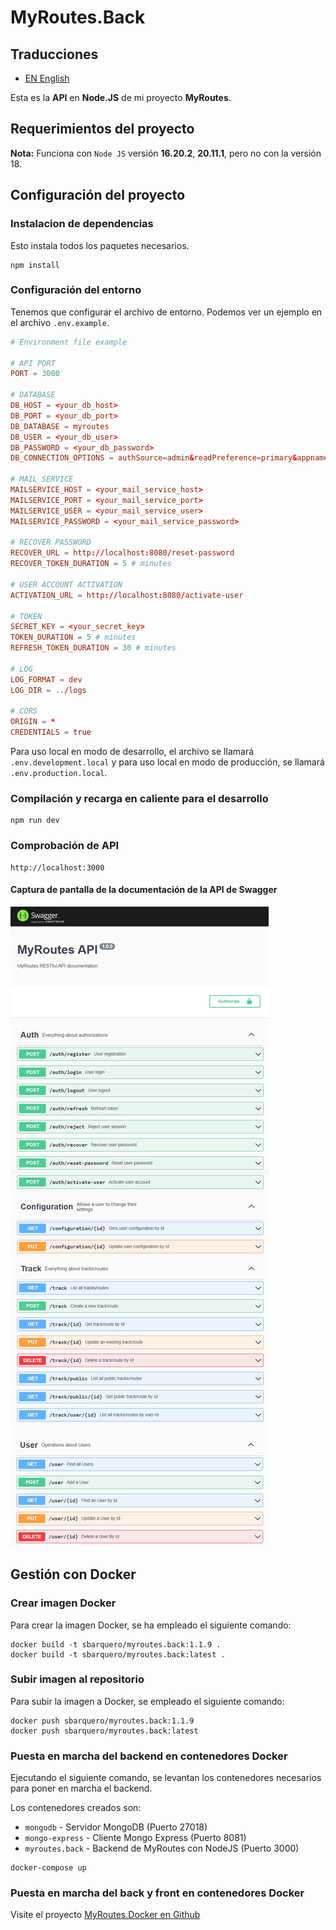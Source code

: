 # MyRoutes.Back

## Traducciones

- [EN English](./README.md)

Esta es la **API** en **Node.JS** de mi proyecto **MyRoutes**.

## Requerimientos del proyecto

**Nota:** Funciona con `Node JS` versión **16.20.2**, **20.11.1**, pero no con la versión 18.

## Configuración del proyecto

### Instalacion de dependencias
Esto instala todos los paquetes necesarios.
```shell
npm install
```

### Configuración del entorno
Tenemos que configurar el archivo de entorno. Podemos ver un ejemplo en el archivo ```.env.example```.

```conf
# Environment file example

# API PORT
PORT = 3000

# DATABASE
DB_HOST = <your_db_host>
DB_PORT = <your_db_port>
DB_DATABASE = myroutes
DB_USER = <your_db_user>
DB_PASSWORD = <your_db_password>
DB_CONNECTION_OPTIONS = authSource=admin&readPreference=primary&appname=MongoDB%20Compass&directConnection=true&ssl=false

# MAIL SERVICE
MAILSERVICE_HOST = <your_mail_service_host>
MAILSERVICE_PORT = <your_mail_service_port>
MAILSERVICE_USER = <your_mail_service_user>
MAILSERVICE_PASSWORD = <your_mail_service_password>

# RECOVER PASSWORD
RECOVER_URL = http://localhost:8080/reset-password
RECOVER_TOKEN_DURATION = 5 # minutes

# USER ACCOUNT ACTIVATION
ACTIVATION_URL = http://localhost:8080/activate-user

# TOKEN
SECRET_KEY = <your_secret_key>
TOKEN_DURATION = 5 # minutes
REFRESH_TOKEN_DURATION = 30 # minutes

# LOG
LOG_FORMAT = dev
LOG_DIR = ../logs

# CORS
ORIGIN = *
CREDENTIALS = true
```
Para uso local en modo de desarrollo, el archivo se llamará `.env.development.local` y para uso local en modo de producción, se llamará `.env.production.local`.

### Compilación y recarga en caliente para el desarrollo
```shell
npm run dev
```

### Comprobación de API
```
http://localhost:3000
```

#### Captura de pantalla de la documentación de la API de Swagger

![](doc_img/swagger-doc.png)

## Gestión con Docker

### Crear imagen Docker

Para crear la imagen Docker, se ha empleado el siguiente comando:

```
docker build -t sbarquero/myroutes.back:1.1.9 .
docker build -t sbarquero/myroutes.back:latest .
```

### Subir imagen al repositorio

Para subir la imagen a Docker, se empleado el siguiente comando:

```
docker push sbarquero/myroutes.back:1.1.9
docker push sbarquero/myroutes.back:latest
```

### Puesta en marcha del backend en contenedores Docker

Ejecutando el siguiente comando, se levantan los contenedores necesarios para poner en marcha el backend.

Los contenedores creados son:
  - `mongodb` - Servidor MongoDB (Puerto 27018)
  - `mongo-express` - Cliente Mongo Express (Puerto 8081)
  - `myroutes.back` - Backend de MyRoutes con NodeJS (Puerto 3000)

```
docker-compose up
```

### Puesta en marcha del back y front en contenedores Docker

Visite el proyecto [MyRoutes.Docker en Github](https://github.com/sbarquero/MyRoutes.Docker)
